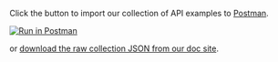 Click the button to import our collection of API examples to [Postman](https://www.getpostman.com/). 

[![Run in Postman](https://run.pstmn.io/button.svg)](https://app.getpostman.com/run-collection/92e3da11d1769ce7e667)

or [download the raw collection JSON from our doc site](/postman/92e3da11d1769ce7e667.json).
